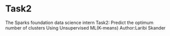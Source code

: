 # Task2
The Sparks foundation data science intern
Task2: Predict the optimum number of clusters Using Unsupervised ML(K-means)
Author:Laribi Skander
